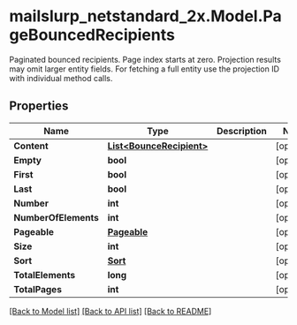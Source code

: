 # mailslurp_netstandard_2x.Model.PageBouncedRecipients
Paginated bounced recipients. Page index starts at zero. Projection results may omit larger entity fields. For fetching a full entity use the projection ID with individual method calls.

## Properties

Name | Type | Description | Notes
------------ | ------------- | ------------- | -------------
**Content** | [**List&lt;BounceRecipient&gt;**](BounceRecipient) |  | [optional] 
**Empty** | **bool** |  | [optional] 
**First** | **bool** |  | [optional] 
**Last** | **bool** |  | [optional] 
**Number** | **int** |  | [optional] 
**NumberOfElements** | **int** |  | [optional] 
**Pageable** | [**Pageable**](Pageable) |  | [optional] 
**Size** | **int** |  | [optional] 
**Sort** | [**Sort**](Sort) |  | [optional] 
**TotalElements** | **long** |  | [optional] 
**TotalPages** | **int** |  | [optional] 

[[Back to Model list]](../README#documentation-for-models) [[Back to API list]](../README#documentation-for-api-endpoints) [[Back to README]](../README)

